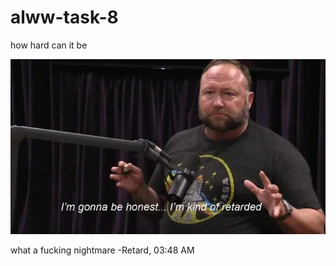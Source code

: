 # alww-task-8

how hard can it be

![im kinda retarded](/im-kind-retarded.jpg)

what a fucking nightmare -Retard, 03:48 AM

